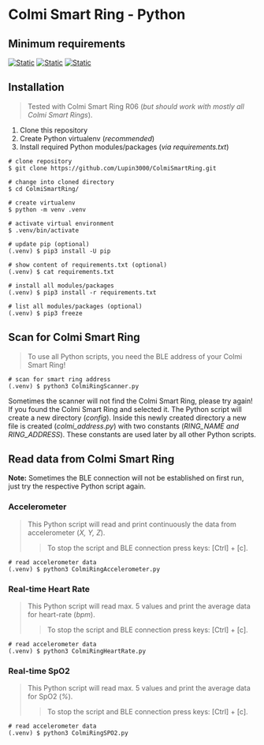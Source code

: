 # Colmi Smart Ring - Python

## Minimum requirements

[![Static](https://img.shields.io/badge/python->=3.12.x-green)](https://python.org)
[![Static](https://img.shields.io/badge/asyncio-==3.4.3-green)](https://docs.python.org/dev/library/asyncio.html)
[![Static](https://img.shields.io/badge/bleak-==0.22.3-green)](https://bleak.readthedocs.io/en/latest/)

## Installation

> Tested with Colmi Smart Ring R06 (_but should work with mostly all Colmi Smart Rings_).

1. Clone this repository
2. Create Python virtualenv (_recommended_)
3. Install required Python modules/packages (_via requirements.txt_)

```shell
# clone repository
$ git clone https://github.com/Lupin3000/ColmiSmartRing.git

# change into cloned directory
$ cd ColmiSmartRing/

# create virtualenv
$ python -m venv .venv

# activate virtual environment
$ .venv/bin/activate

# update pip (optional)
(.venv) $ pip3 install -U pip

# show content of requirements.txt (optional)
(.venv) $ cat requirements.txt

# install all modules/packages
(.venv) $ pip3 install -r requirements.txt

# list all modules/packages (optional)
(.venv) $ pip3 freeze
```

## Scan for Colmi Smart Ring

> To use all Python scripts, you need the BLE address of your Colmi Smart Ring!

```shell
# scan for smart ring address
(.venv) $ python3 ColmiRingScanner.py
```

Sometimes the scanner will not find the Colmi Smart Ring, please try again! If you found the Colmi Smart Ring and selected it. The Python script will create a new directory (_config_). Inside this newly created directory a new file is created (_colmi_address.py_) with two constants (_RING_NAME and RING_ADDRESS_). These constants are used later by all other Python scripts.

## Read data from Colmi Smart Ring

**Note:** Sometimes the BLE connection will not be established on first run, just try the respective Python script again.

### Accelerometer

> This Python script will read and print continuously the data from accelerometer (_X, Y, Z_).
>> To stop the script and BLE connection press keys: [Ctrl] + [c].

```shell
# read accelerometer data 
(.venv) $ python3 ColmiRingAccelerometer.py
```

### Real-time Heart Rate

> This Python script will read max. 5 values and print the average data for heart-rate (_bpm_).
>> To stop the script and BLE connection press keys: [Ctrl] + [c].

```shell
# read accelerometer data 
(.venv) $ python3 ColmiRingHeartRate.py
```

### Real-time SpO2

> This Python script will read max. 5 values and print the average data for SpO2 (_%_).
>> To stop the script and BLE connection press keys: [Ctrl] + [c].

```shell
# read accelerometer data 
(.venv) $ python3 ColmiRingSPO2.py
```
